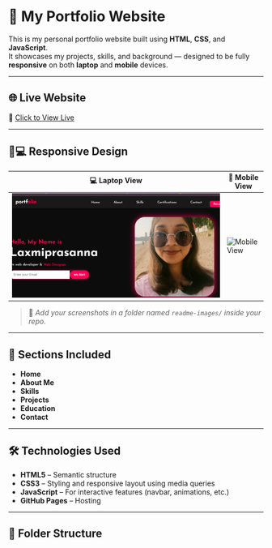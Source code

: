 # 💼 My Portfolio Website

This is my personal portfolio website built using **HTML**, **CSS**, and **JavaScript**.  
It showcases my projects, skills, and background — designed to be fully **responsive** on both **laptop** and **mobile** devices.

---

## 🌐 Live Website

🔗 [Click to View Live](https://prasanna-joga.github.io/my-portfolio/)

---

## 📱💻 Responsive Design

| 💻 Laptop View | 📱 Mobile View |
|----------------|----------------|
| ![Laptop View](assets/prasanna.img.png) | ![Mobile View](readme-images/mobile.png) |

> 📸 *Add your screenshots in a folder named `readme-images/` inside your repo.*

---

## 🚀 Sections Included

- **Home**
- **About Me**
- **Skills**
- **Projects**
- **Education**
- **Contact**

---

## 🛠️ Technologies Used

- **HTML5** – Semantic structure
- **CSS3** – Styling and responsive layout using media queries
- **JavaScript** – For interactive features (navbar, animations, etc.)
- **GitHub Pages** – Hosting

---

## 📁 Folder Structure

